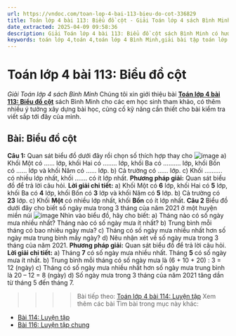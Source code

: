 ```yaml
---
url: https://vndoc.com/toan-lop-4-bai-113-bieu-do-cot-336829
title: Toán lớp 4 bài 113: Biểu đồ cột - Giải Toán lớp 4 sách Bình Minh - VnDoc.com
date_extracted: 2025-04-09 09:58:36
description: Giải Toán lớp 4 bài 113: Biểu đồ cột sách Bình Minh có hướng dẫn giải chi tiết các câu hỏi trong SGK Toán lớp 4 Bình Minh.
keywords: toán lớp 4,toán 4,toán lớp 4 Bình Minh,giải bài tập toán lớp 4 Bình Minh,giải toán lớp 4 Bình Minh,toán lớp 4 sách Bình Minh,toán 4 Bình Minh,giải sách toán lớp 4 Bình Minh,Toán lớp 4 Bài 113 Biểu đồ cột,giải toán 4 bài 113
---
```


# Toán lớp 4 bài 113: Biểu đồ cột
 _Giải Toán lớp 4 sách Bình Minh_
Chúng tôi xin giới thiệu bài [**Toán lớp 4 bài 113: Biểu đồ cột**](<https://vndoc.com/toan-lop-4-bai-113-bieu-do-cot-336829>) sách Bình Minh cho các em học sinh tham khảo, có thêm nhiều ý tưởng xây dựng bài học, củng cố kỹ năng cần thiết cho bài kiểm tra viết sắp tới đây của mình.
## Bài: Biểu đồ cột
**Câu 1:** Quan sát biểu đồ dưới đây rồi chọn số thích hợp thay cho
![image](https://i.vdoc.vn/data/image/2025/02/21/20-2.png)
a\) Khối Một có ...... lớp, khối Hai có ........ lớp, khối Ba có .......... lớp, khối Bốn có ...... lớp và khối Năm có ...... lớp.
b\) Cả trường có ...... lớp.
c\) Khối .......... có nhiều lớp nhất, khối ....... có ít lớp nhất.
**Phương pháp giải:**
Quan sát biểu đồ để trả lời câu hỏi.
**Lời giải chi tiết:**
a\) Khối Một có **6** lớp, khối Hai có **5** lớp, khối Ba có **4** lớp, khối Bốn có **3** lớp và khối Năm có **5** lớp.
b\) Cả trường có **23** lớp.
c\) Khối **Một** có nhiều lớp nhất, khối **Bốn** có ít lớp nhất.
**Câu 2** Biểu đồ dưới đây cho biết số ngày mưa trong 3 tháng của năm 2021 ở một huyện miền núi
![image](https://i.vdoc.vn/data/image/2025/02/21/20-3.png)
Nhìn vào biểu đồ, hãy cho biết:
a\) Tháng nào có số ngày mưa nhiều nhất? Tháng nào có số ngày mưa ít nhất?
b\) Trung bình mỗi tháng có bao nhiêu ngày mưa?
c\) Tháng có số ngày mưa nhiều nhất hơn số ngày mưa trung bình mấy ngày?
d\) Nêu nhận xét về số ngày mưa trong 3 tháng của năm 2021.
**Phương pháp giải:**
Quan sát biểu đồ để trả lời câu hỏi.
**Lời giải chi tiết:**
a\) Tháng **7** có số ngày mưa nhiều nhất. Tháng **5** có số ngày mưa ít nhất.
b\) Trung bình mỗi tháng có số ngày mưa là \(6 + 10 + 20\) : 3 = 12 \(ngày\)
c\) Tháng có số ngày mưa nhiều nhất hơn số ngày mưa trung bình là 20 – 12 = 8 \(ngày\)
d\) Số ngày mưa trong 3 tháng của năm 2021 tăng dần từ tháng 5 đến tháng 7.
>>>> Bài tiếp theo: [Toán lớp 4 bài 114: Luyện tập](<https://vndoc.com/toan-lop-4-bai-114-luyen-tap-336830>)
Xem thêm các bài Tìm bài trong mục này khác:
  * [Bài 114: Luyện tập](</toan-lop-4-bai-114-luyen-tap-336830>)
  * [Bài 116: Luyện tập chung](</toan-lop-4-bai-116-luyen-tap-chung-336841>)

